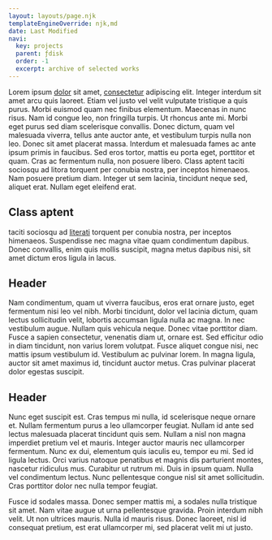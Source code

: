```yaml
---
layout: layouts/page.njk
templateEngineOverride: njk,md
date: Last Modified
navi:
  key: projects
  parent: ƒdisk
  order: -1
  excerpt: archive of selected works
---
```

 Lorem ipsum [dolor](/test5/) sit amet, [consectetur](https://www.google.com/) adipiscing elit. Integer  interdum sit amet arcu quis laoreet. Etiam vel justo vel velit vulputate  tristique a quis purus. Morbi euismod quam nec finibus elementum.  Maecenas in nunc risus. Nam id congue leo, non fringilla turpis. Ut  rhoncus ante mi. Morbi eget purus sed diam scelerisque convallis. Donec  dictum, quam vel malesuada viverra, tellus ante auctor ante, et  vestibulum turpis nulla non leo. Donec sit amet placerat massa. Interdum  et malesuada fames ac ante ipsum primis in faucibus. Sed eros tortor,  mattis eu porta eget, porttitor et quam. Cras ac fermentum nulla, non  posuere libero. Class aptent taciti sociosqu ad litora torquent per  conubia nostra, per inceptos himenaeos. Nam posuere pretium diam.  Integer ut sem lacinia, tincidunt neque sed, aliquet erat. Nullam eget  eleifend erat. 

<aside>

## Class aptent 

taciti sociosqu ad [literati](/test5/) torquent per conubia nostra, per  inceptos himenaeos. Suspendisse nec magna vitae quam condimentum  dapibus. Donec convallis, enim quis mollis suscipit, magna metus dapibus  nisi, sit amet dictum eros ligula in lacus.

</aside>

## Header

 Nam condimentum, quam ut viverra faucibus, eros erat ornare justo, eget  fermentum nisi leo vel nibh. Morbi tincidunt, dolor vel lacinia dictum,  quam lectus sollicitudin velit, lobortis accumsan ligula nulla ac magna.  In nec vestibulum augue. Nullam quis vehicula neque. Donec vitae  porttitor diam. Fusce a sapien consectetur, venenatis diam ut, ornare  est. Sed efficitur odio in diam tincidunt, non varius lorem volutpat.  Fusce aliquet congue nisi, nec mattis ipsum vestibulum id. Vestibulum ac  pulvinar lorem. In magna ligula, auctor sit amet maximus id, tincidunt  auctor metus. Cras pulvinar placerat dolor egestas suscipit. 

## Header 

 Nunc eget suscipit est. Cras tempus mi nulla, id scelerisque neque  ornare et. Nullam fermentum purus a leo ullamcorper feugiat. Nullam id  ante sed lectus malesuada placerat tincidunt quis sem. Nullam a nisl non  magna imperdiet pretium vel et mauris. Integer auctor mauris nec  ullamcorper fermentum. Nunc ex dui, elementum quis iaculis eu, tempor eu  mi. Sed id ligula lectus. Orci varius natoque penatibus et magnis dis  parturient montes, nascetur ridiculus mus. Curabitur ut rutrum mi. Duis  in ipsum quam. Nulla vel condimentum lectus. Nunc pellentesque congue  nisl sit amet sollicitudin. Cras porttitor dolor nec nulla tempor  feugiat. 

 Fusce id sodales massa. Donec semper mattis mi, a sodales nulla  tristique sit amet. Nam vitae augue ut urna pellentesque gravida. Proin  interdum nibh velit. Ut non ultrices mauris. Nulla id mauris risus.  Donec laoreet, nisl id consequat pretium, est erat ullamcorper mi, sed  placerat velit mi ut justo. 